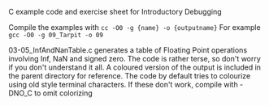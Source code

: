 C example code and exercise sheet for Introductory Debugging

Compile the examples with
  `cc -O0 -g {name} -o {outputname}`
For example
  `gcc -O0 -g 09_Tarpit -o 09`

03-05\_InfAndNanTable.c generates a table of Floating Point operations involving Inf, NaN and signed zero. 
The code is rather terse, so don't worry if you don't understand it all. 
A coloured version of the output is included in the parent directory for reference. 
The code by default tries to colourize using old style terminal characters. If these don't work, compile with -DNO_C to omit colorizing
